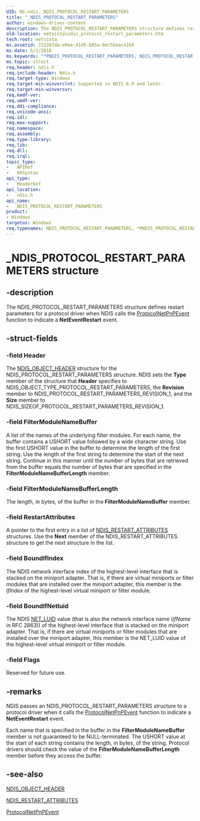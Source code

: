 ```yaml
---
UID: NS:ndis._NDIS_PROTOCOL_RESTART_PARAMETERS
title: "_NDIS_PROTOCOL_RESTART_PARAMETERS"
author: windows-driver-content
description: The NDIS_PROTOCOL_RESTART_PARAMETERS structure defines restart parameters for a protocol driver when NDIS calls the ProtocolNetPnPEvent function to indicate a NetEventRestart event.
old-location: netvista\ndis_protocol_restart_parameters.htm
tech.root: netvista
ms.assetid: 722287da-e0ee-41d5-b85a-0ec55eac41b9
ms.date: 5/2/2018
ms.keywords: "*PNDIS_PROTOCOL_RESTART_PARAMETERS, NDIS_PROTOCOL_RESTART_PARAMETERS, NDIS_PROTOCOL_RESTART_PARAMETERS structure [Network Drivers Starting with Windows Vista], PNDIS_PROTOCOL_RESTART_PARAMETERS, PNDIS_PROTOCOL_RESTART_PARAMETERS structure pointer [Network Drivers Starting with Windows Vista], _NDIS_PROTOCOL_RESTART_PARAMETERS, ndis/NDIS_PROTOCOL_RESTART_PARAMETERS, ndis/PNDIS_PROTOCOL_RESTART_PARAMETERS, netvista.ndis_protocol_restart_parameters, protocol_structures_ref_1a426da7-b2f9-49b0-9069-24ceddcd8ad1.xml"
ms.topic: struct
req.header: ndis.h
req.include-header: Ndis.h
req.target-type: Windows
req.target-min-winverclnt: Supported in NDIS 6.0 and later.
req.target-min-winversvr: 
req.kmdf-ver: 
req.umdf-ver: 
req.ddi-compliance: 
req.unicode-ansi: 
req.idl: 
req.max-support: 
req.namespace: 
req.assembly: 
req.type-library: 
req.lib: 
req.dll: 
req.irql: 
topic_type:
-	APIRef
-	kbSyntax
api_type:
-	HeaderDef
api_location:
-	ndis.h
api_name:
-	NDIS_PROTOCOL_RESTART_PARAMETERS
product:
- Windows
targetos: Windows
req.typenames: NDIS_PROTOCOL_RESTART_PARAMETERS, *PNDIS_PROTOCOL_RESTART_PARAMETERS
---
```


# _NDIS_PROTOCOL_RESTART_PARAMETERS structure


## -description


The NDIS_PROTOCOL_RESTART_PARAMETERS structure defines restart parameters for a protocol driver when
  NDIS calls the 
  <a href="https://msdn.microsoft.com/3f50bcba-c7d2-4d81-bd8b-6080e08fbe74">ProtocolNetPnPEvent</a> function to
  indicate a 
  <b>NetEventRestart</b> event.


## -struct-fields




### -field Header

The 
     <a href="https://msdn.microsoft.com/library/windows/hardware/ff566588">NDIS_OBJECT_HEADER</a> structure for the
     NDIS_PROTOCOL_RESTART_PARAMETERS structure. NDIS sets the 
     <b>Type</b> member of the structure that 
     <b>Header</b> specifies to NDIS_OBJECT_TYPE_PROTOCOL_RESTART_PARAMETERS, the 
     <b>Revision</b> member to NDIS_PROTOCOL_RESTART_PARAMETERS_REVISION_1, and the 
     <b>Size</b> member to NDIS_SIZEOF_PROTOCOL_RESTART_PARAMETERS_REVISION_1.


### -field FilterModuleNameBuffer

A list of the names of the underlying filter modules. For each name, the buffer contains a USHORT
     value followed by a wide character string. Use the first USHORT value in the buffer to determine the
     length of the first string. Use the length of the first string to determine the start of the next
     string. Continue in this manner until the number of bytes that are retrieved from the buffer equals the
     number of bytes that are specified in the 
     <b>FilterModuleNameBufferLength</b> member.


### -field FilterModuleNameBufferLength

The length, in bytes, of the buffer in the 
     <b>FilterModuleNameBuffer</b> member.


### -field RestartAttributes

A pointer to the first entry in a list of 
     <a href="https://msdn.microsoft.com/library/windows/hardware/ff567255">NDIS_RESTART_ATTRIBUTES</a> structures.
     Use the 
     <b>Next</b> member of the NDIS_RESTART_ATTRIBUTES structure to get the next structure in the list.


### -field BoundIfIndex

The NDIS network interface index of the highest-level interface that is stacked on the miniport
     adapter. That is, if there are virtual miniports or filter modules that are installed over the miniport
     adapter, this member is the 
     <i>IfIndex</i> of the highest-level virtual miniport or filter module.


### -field BoundIfNetluid

The NDIS 
     <a href="https://msdn.microsoft.com/library/windows/hardware/ff568747">NET_LUID</a> value (that is also the network interface
     name (<i>ifName</i> in 
     RFC 2863)) of the highest-level interface that is stacked on the miniport
     adapter. That is, if there are virtual miniports or filter modules that are installed over the miniport
     adapter, this member is the NET_LUID value of the highest-level virtual miniport or filter
     module.


### -field Flags

Reserved for future use.


## -remarks



NDIS passes an NDIS_PROTOCOL_RESTART_PARAMETERS structure to a protocol driver when it calls the 
    <a href="https://msdn.microsoft.com/3f50bcba-c7d2-4d81-bd8b-6080e08fbe74">ProtocolNetPnPEvent</a> function to
    indicate a 
    <b>NetEventRestart</b> event.

Each name that is specified in the buffer in the 
    <b>FilterModuleNameBuffer</b> member is not guaranteed to be NULL-terminated. The USHORT value at the
    start of each string contains the length, in bytes, of the string. Protocol drivers should check the
    value of the 
    <b>FilterModuleNameBufferLength</b> member before they access the buffer.




## -see-also




<a href="https://msdn.microsoft.com/library/windows/hardware/ff566588">NDIS_OBJECT_HEADER</a>



<a href="https://msdn.microsoft.com/library/windows/hardware/ff567255">NDIS_RESTART_ATTRIBUTES</a>



<a href="https://msdn.microsoft.com/3f50bcba-c7d2-4d81-bd8b-6080e08fbe74">ProtocolNetPnPEvent</a>
 

 

